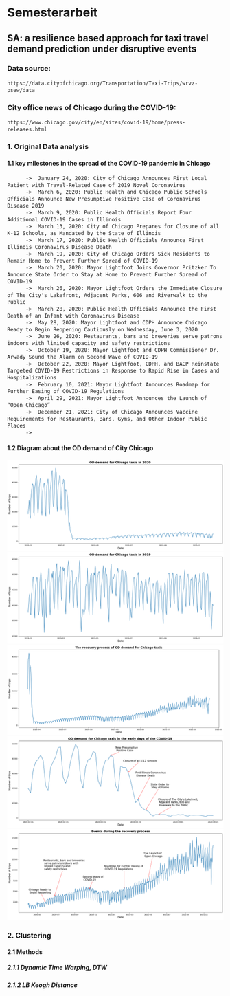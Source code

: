 # Semesterarbeit
## SA: a resilience based approach for taxi travel demand prediction under disruptive events

### Data source: 
    https://data.cityofchicago.org/Transportation/Taxi-Trips/wrvz-psew/data

### City office news of Chicago during the COVID-19: 
    https://www.chicago.gov/city/en/sites/covid-19/home/press-releases.html

###   1. Original Data analysis

####  1.1 key milestones in the spread of the COVID-19 pandemic in Chicago

          ->  January 24, 2020: City of Chicago Announces First Local Patient with Travel-Related Case of 2019 Novel Coronavirus
          ->  March 6, 2020: Public Health and Chicago Public Schools Officials Announce New Presumptive Positive Case of Coronavirus Disease 2019
          ->  March 9, 2020: Public Health Officials Report Four Additional COVID-19 Cases in Illinois 
          ->  March 13, 2020: City of Chicago Prepares for Closure of all K-12 Schools, as Mandated by the State of Illinois
          ->  March 17, 2020: Public Health Officials Announce First Illinois Coronavirus Disease Death
          ->  March 19, 2020: City of Chicago Orders Sick Residents to Remain Home to Prevent Further Spread of COVID-19
          ->  March 20, 2020: Mayor Lightfoot Joins Governor Pritzker To Announce State Order to Stay at Home to Prevent Further Spread of COVID-19
          ->  March 26, 2020: Mayor Lightfoot Orders the Immediate Closure of The City's Lakefront, Adjacent Parks, 606 and Riverwalk to the Public
          ->  March 28, 2020: Public Health Officials Announce the First Death of an Infant with Coronavirus Disease
          ->  May 28, 2020: Mayor Lightfoot and CDPH Announce Chicago Ready to Begin Reopening Cautiously on Wednesday, June 3, 2020
          ->  June 26, 2020: Restaurants, bars and breweries serve patrons indoors with limited capacity and safety restrictions
          ->  October 19, 2020: Mayor Lightfoot and CDPH Commissioner Dr. Arwady Sound the Alarm on Second Wave of COVID-19
          ->  October 22, 2020: Mayor Lightfoot, CDPH, and BACP Reinstate Targeted COVID-19 Restrictions in Response to Rapid Rise in Cases and Hospitalizations
          ->  February 10, 2021: Mayor Lightfoot Announces Roadmap for Further Easing of COVID-19 Regulations
          ->  April 29, 2021: Mayor Lightfoot Announces the Launch of “Open Chicago”
          ->  December 21, 2021: City of Chicago Announces Vaccine Requirements for Restaurants, Bars, Gyms, and Other Indoor Public Places
          ->  

#### 1.2 Diagram about the OD demand of City Chicago
![image](https://github.com/EisenHanhan/semesterarbeit/blob/main/IMG/OD_demand_2020.png)
![image](https://github.com/EisenHanhan/semesterarbeit/blob/main/IMG/OD_demand_2019.png)
![image](https://github.com/EisenHanhan/semesterarbeit/blob/main/IMG/OD_demand_Recovery.png)
![image](https://github.com/EisenHanhan/semesterarbeit/blob/main/IMG/OD_demand_early.png)
![image](https://github.com/EisenHanhan/semesterarbeit/blob/main/IMG/Event_recovery_process.png)
 
###   2. Clustering

####  2.1 Methods

#####  2.1.1 Dynamic Time Warping, DTW

#####  2.1.2 LB Keogh Distance
